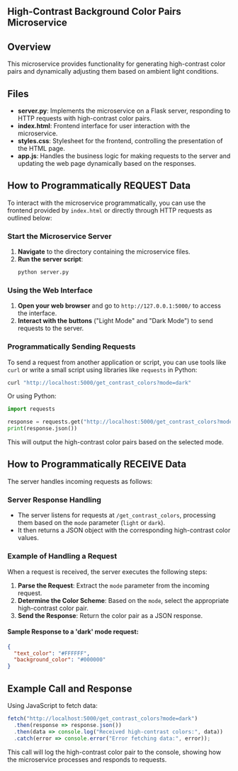## High-Contrast Background Color Pairs Microservice 

## Overview 
This microservice provides functionality for generating high-contrast color pairs and dynamically adjusting them based on ambient light conditions. 

## Files
- **server.py**: Implements the microservice on a Flask server, responding to HTTP requests with high-contrast color pairs.
- **index.html**: Frontend interface for user interaction with the microservice.
- **styles.css**: Stylesheet for the frontend, controlling the presentation of the HTML page.
- **app.js**: Handles the business logic for making requests to the server and updating the web page dynamically based on the responses.

## How to Programmatically REQUEST Data
To interact with the microservice programmatically, you can use the frontend provided by `index.html` or directly through HTTP requests as outlined below:

### Start the Microservice Server
1. **Navigate** to the directory containing the microservice files.
2. **Run the server script**:
   ```bash
   python server.py
   ```

### Using the Web Interface
1. **Open your web browser** and go to `http://127.0.0.1:5000/` to access the interface.
2. **Interact with the buttons** ("Light Mode" and "Dark Mode") to send requests to the server.

### Programmatically Sending Requests
To send a request from another application or script, you can use tools like `curl` or write a small script using libraries like `requests` in Python:

```bash
curl "http://localhost:5000/get_contrast_colors?mode=dark"
```

Or using Python:

```python
import requests

response = requests.get("http://localhost:5000/get_contrast_colors?mode=dark")
print(response.json())
```

This will output the high-contrast color pairs based on the selected mode.

## How to Programmatically RECEIVE Data
The server handles incoming requests as follows:

### Server Response Handling
- The server listens for requests at `/get_contrast_colors`, processing them based on the `mode` parameter (`light` or `dark`).
- It then returns a JSON object with the corresponding high-contrast color values.

### Example of Handling a Request
When a request is received, the server executes the following steps:

1. **Parse the Request**: Extract the `mode` parameter from the incoming request.
2. **Determine the Color Scheme**: Based on the `mode`, select the appropriate high-contrast color pair.
3. **Send the Response**: Return the color pair as a JSON response.

#### Sample Response to a 'dark' mode request:

```json
{
  "text_color": "#FFFFFF",
  "background_color": "#000000"
}
```

## Example Call and Response
Using JavaScript to fetch data:

```javascript
fetch("http://localhost:5000/get_contrast_colors?mode=dark")
  .then(response => response.json())
  .then(data => console.log("Received high-contrast colors:", data))
  .catch(error => console.error("Error fetching data:", error));
```

This call will log the high-contrast color pair to the console, showing how the microservice processes and responds to requests.
